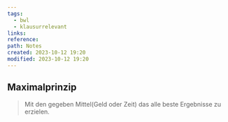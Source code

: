 ```yaml
---
tags:
  - bwl
  - klausurrelevant
links: 
reference: 
path: Notes
created: 2023-10-12 19:20
modified: 2023-10-12 19:20
---
```

## Maximalprinzip 
> Mit den gegeben Mittel(Geld oder Zeit) das alle beste Ergebnisse zu erzielen.